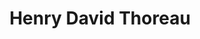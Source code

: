 ---
title: "Henry David Thoreau"
hashtag: henry-david-thoreau
layout: hashtag
tags:
  - writer
  - Human Being
---
